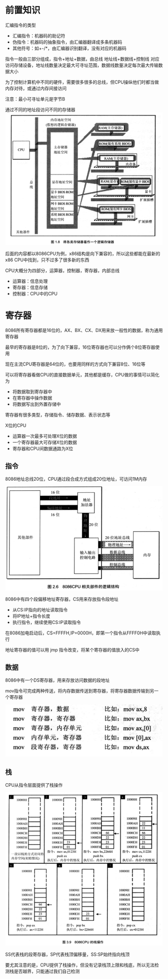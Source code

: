 # 前置知识
汇编指令的类型
- 汇编指令：机器码的助记符
- 伪指令：机器码的抽象指令，由汇编器翻译成多条机器码
- 其他符号：如+-/*，由汇编器识别翻译，没有对应的机器码

指令一般由三部分组成，指令+地址+数据，由总线 地址线+数据线+控制线 对应访问存储设备，地址线数量决定最大可寻址范围，数据线数量决定每次最大传输数据大小

为了控制计算机中不同的硬件，需要很多很多的总线，但CPU操纵他们时都当做内存对待，或通过内存间接访问

注意：最小可寻址单元是字节B

通过不同的地址段访问不同的存储器
![](img/1.png)

后面的内容都以8086CPU为例，x86结构是向下兼容的，所以这些都能在最新的x86 CPU中找到，只不过多了很多新的东西

CPU大概分为四部分，运算器，控制器，寄存器，内部总线

- 运算器：信息处理
- 寄存器：信息存储
- 控制器：CPU中的CPU

# 寄存器

8086所有寄存器都是16位的，AX、BX、CX、DX用来放一般性的数据，称为通用寄存器

最早的寄存器是8位的，为了向下兼容，16位寄存器也可以分作俩个8位寄存器使用

现在主流CPU寄存器是64位的，也要用同样的方式向下兼容8位、16位等

可以将寄存器看做CPU的直接数据单元，其他都是缓存，CPU做的事情可以简化为

- 将数据取到寄存器中
- 在寄存器中操作数据
- 将数据写出到外置存储中

寄存器有很多类型，存储指令、储存数据、表示状态等

X位的CPU
- 运算器一次最多可处理X位的数据
- 一个寄存器最大可存储X位的数据
- 寄存器和CPU间数据通路为X位

## 指令
8086地址总线20位，CPU通过段合成方式组成20位地址，可访问1M内存

![](img/3.png)

8086中有四个段偏移地址寄存器，CS用来存放指令段地址

- 从CS:IP指向的地址读取指令
- 将IP地址+指令长度
- 执行指令，继续使用CS:IP读取指令

在8086加电启动后，CS=FFFFH,IP=0000H，即第一个指令从FFFF0H中读取执行

地址寄存器的值可以用 jmp 指令改变，将某个寄存器的值放入的CS中

## 数据
8086中有一个DS寄存器，用来存放访问数据的段地址

mov指令可完成两种传送，将内存数据传送到寄存器，将寄存器数据传输到另一个寄存器

![](img/4.png)

## 栈
CPU从指令层面提供了栈操作

![](img/5.png)

SS代表栈的段寄存器，SP代表栈顶偏移量，SS:SP始终指向栈顶

要尤其注意的是，CPU提供了栈操作，但没有记录栈顶上限和栈底，所以无法检测栈是否越界，只能通过我们自己检测
